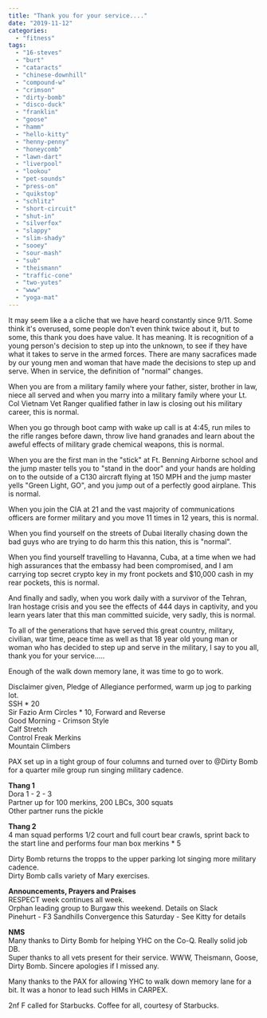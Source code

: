 ```yaml
---
title: "Thank you for your service...."
date: "2019-11-12"
categories: 
  - "fitness"
tags: 
  - "16-steves"
  - "burt"
  - "cataracts"
  - "chinese-downhill"
  - "compound-w"
  - "crimson"
  - "dirty-bomb"
  - "disco-duck"
  - "franklin"
  - "goose"
  - "hamm"
  - "hello-kitty"
  - "henny-penny"
  - "honeycomb"
  - "lawn-dart"
  - "liverpool"
  - "lookou"
  - "pet-sounds"
  - "press-on"
  - "quikstop"
  - "schlitz"
  - "short-circuit"
  - "shut-in"
  - "silverfox"
  - "slappy"
  - "slim-shady"
  - "sooey"
  - "sour-mash"
  - "sub"
  - "theismann"
  - "traffic-cone"
  - "two-yutes"
  - "www"
  - "yoga-mat"
---
```


It may seem like a a cliche that we have heard constantly since 9/11. Some think it's overused, some people don't even think twice about it, but to some, this thank you does have value. It has meaning. It is recognition of a young person's decision to step up into the unknown, to see if they have what it takes to serve in the armed forces. There are many sacrafices made by our young men and woman that have made the decisions to step up and serve. When in service, the definition of "normal" changes.

When you are from a military family where your father, sister, brother in law, niece all served and when you marry into a military family where your Lt. Col Vietnam Vet Ranger qualified father in law is closing out his military career, this is normal.  
  
When you go through boot camp with wake up call is at 4:45, run miles to the rifle ranges before dawn, throw live hand granades and learn about the aweful effects of military grade chemical weapons, this is normal.  
  
When you are the first man in the "stick" at Ft. Benning Airborne school and the jump master tells you to "stand in the door" and your hands are holding on to the outside of a C130 aircraft flying at 150 MPH and the jump master yells "Green Light, GO", and you jump out of a perfectly good airplane. This is normal.  
  
When you join the CIA at 21 and the vast majority of communications officers are former military and you move 11 times in 12 years, this is normal.  
  
When you find yourself on the streets of Dubai literally chasing down the bad guys who are trying to do harm this this nation, this is "normal".  
  
When you find yourself travelling to Havanna, Cuba, at a time when we had high assurances that the embassy had been compromised, and I am carrying top secret crypto key in my front pockets and $10,000 cash in my rear pockets, this is normal.  
  
And finally and sadly, when you work daily with a survivor of the Tehran, Iran hostage crisis and you see the effects of 444 days in captivity, and you learn years later that this man committed suicide, very sadly, this is normal.

To all of the generations that have served this great country, military, civilian, war time, peace time as well as that 18 year old young man or woman who has decided to step up and serve in the military, I say to you all, thank you for your service.....

Enough of the walk down memory lane, it was time to go to work.

Disclaimer given, Pledge of Allegiance performed, warm up jog to parking lot.  
SSH \* 20  
Sir Fazio Arm Circles \* 10, Forward and Reverse  
Good Morning - Crimson Style  
Calf Stretch  
Control Freak Merkins  
Mountain Climbers  
  
PAX set up in a tight group of four columns and turned over to @Dirty Bomb for a quarter mile group run singing military cadence.

**Thang 1**  
Dora 1 - 2 - 3  
Partner up for 100 merkins, 200 LBCs, 300 squats  
Other partner runs the pickle  
  
**Thang 2**  
4 man squad performs 1/2 court and full court bear crawls, sprint back to the start line and performs four man box merkins \* 5

Dirty Bomb returns the tropps to the upper parking lot singing more military cadence.  
Dirty Bomb calls variety of Mary exercises.  
  
**Announcements, Prayers and Praises**  
RESPECT week continues all week.  
Orphan leading group to Burgaw this weekend. Details on Slack  
Pinehurt - F3 Sandhills Convergence this Saturday - See Kitty for details  
  
**NMS**  
Many thanks to Dirty Bomb for helping YHC on the Co-Q. Really solid job DB.  
Super thanks to all vets present for their service. WWW, Theismann, Goose, Dirty Bomb. Sincere apologies if I missed any.  
  
Many thanks to the PAX for allowing YHC to walk down memory lane for a bit. It was a honor to lead such HIMs in CARPEX.  
  
2nf F called for Starbucks. Coffee for all, courtesy of Starbucks.
